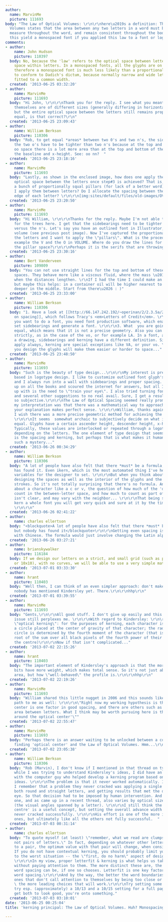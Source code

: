 ```yaml
---
author:
  name: MarvinMe
  picture: 111693
body: "The Law of Optical Volumes: \r\n\r\nhere\u2019s a definition: The Law of Optical
  Volumes states that the area between any two letters in a word must be of equal
  measure throughout the word, and remain consistent throughout the body of text.\r\n\r\nhttp://www.dailymotion.com/video/xhfj3j_scott-dadich-on-the-law-of-optical-volumes_creation#.UcjUv45ZHIp\r\n\r\nWouldn't
  this yield a monospaced font if you applied this law to a font or logotype? "
comments:
- author:
    name: John Hudson
    picture: 110397
  body: No, because the 'law' refers to the optical space between letters, not the
    space within letters. In a monospaced fonts, all the glyphs are on the same width,
    therefore a monospaced font is much less likely than a proportionally spaced font
    to conform to Dadich's dictum, because normally narrow and wide letters are procrusteanly
    fitted to a common width.
  created: '2013-06-25 03:32:20'
- author:
    name: MarvinMe
    picture: 111693
  body: "Hi John, \r\n\r\nThank you for the reply. I see what you meant that the letters
    themselves are of different sizes (generally differing in horizontal widths),
    but the entire optical space between the letters still remains proportionally
    equal, is that correct?\r\n"
  created: '2013-06-25 23:09:43'
- author:
    name: William Berkson
    picture: 110306
  body: "Rob, to get equal *areas* between two 0's and two n's, the sidebearings between
    the two o's have to be tighter than two n's because at the top and bottom of the
    oo space there is a lot more area than at the top and bottom of the nn space\u2014near
    the baseline and x-height. See: oo nn?  "
  created: '2013-06-25 23:18:16'
- author:
    name: MarvinMe
    picture: 111693
  body: "Lastly, as shown in the enclosed image, how does one apply the 'law' to the
    optical space between the letters once step#3 is achieved? That is, now I have
    a bunch of proportionally squal pillars (for lack of a better word) so how do
    I apply them between letters? Do I allocate the spacing between the farthest inside
    edge of each letter? \r\n\r\n[img:sites/default/files/old-images/OV_5119.gif]"
  created: '2013-06-25 23:20:50'
- author:
    name: MarvinMe
    picture: 111693
  body: "Hi William, \r\n\r\nThanks for the reply. Maybe I'm not able to see the forest
    for the trees here. I get that the sidebearings need to be tighter on the o's
    versus the n's. Let's say you have an outlined font in Illustrator, a single word:
    volume (see previous post image). Now I've captured the proportional area between
    the letters and I want to apply the \"pillars\". What is the procedure? Take for
    example the V and the O in VOLUME. Where do you draw the lines for allocating
    the pillar space?\r\n\r\nPerhaps it is the serifs that are throwing me off... "
  created: '2013-06-25 23:30:16'
- author:
    name: Bert Vanderveen
    picture: 109809
  body: "You can not use straight lines for the top and bottom of these interglyph
    spaces. They behave more like a viscous fluid, where the mass \u2018pulls in\u2019
    when the distances lengthen. \r\nIf I had the time I could make an illustration,
    but maybe this helps: in a container oil will be higher nearest to the walls and
    deeper in the middle. Start from there\u2026 : )"
  created: '2013-06-25 23:33:00'
- author:
    name: William Berkson
    picture: 110306
  body: "1. Have a look at [[http://66.147.242.192/~operinan/2/2.3.5a/2.3.5.01.spacing.htm|Briem
    on spacing]], which follows Tracy's <em>Letters of Credit</em>. \r\n\r\n2. If
    you want to do a font, you need font production software, which enables you to
    set sidebearings and generate a font. \r\n\r\n3. What  you are going for is *visually*
    equal, which means that it is not a precise geometry. Also you can't achieve it
    strictly, as in the case of the vo, or for example LA. In a font, as opposed to
    a drawing, sidebearings and kerning have a different definition. Sidebearings
    apply always, kerning are special exceptions like VA, or your vo. \r\n\r\n4. How
    you design the glyphs will make them easier or harder to space..."
  created: '2013-06-25 23:48:50'
- author:
    name: MarvinMe
    picture: 111693
  body: "Such is the beauty of type design...\r\n\r\nMy interest is predominantly
    based in logotype design. I like to customize outlined font glyph's in Illustrator
    and I always run into a wall with sidebearings and proper spacing.  I've read
    up on all the books and scoured the internet for answers, but all I seem to come
    up with is the need to \"train your eye\". I also tried turning fonts upside down
    and several other suggestions to no real avail. Sure, I get a result, but it is
    so subjective.\r\n\r\nThe Law of Optical Spacing seemed really promising because
    my interpretation was that there was a mathematical way to approach the issue.\r\n\r\nBert,
    your explanation makes perfect sense. \r\n\r\nWilliam, thanks again for your insights.
    I wish there was a more precise geometric method for achieving the desired result.
    \r\n\r\nIt seems  somewhat archaic to subjectively decide on what is visually
    equal. Glyphs have a certain ascender height, descender height, x-height, etc.
    Typically, these values are interlocked or repeated through a logotype or font
    depending on the letters. The one element of type design that seems the most \"artsy\"
    is the spacing and kerning, but perhaps that is what makes it human. It is still
    such a mystery..."
  created: '2013-06-26 00:34:29'
- author:
    name: William Berkson
    picture: 110306
  body: "A lot of people have also felt that there *must* be a formula, but nobody
    has found it. Even ikern, which is the most automated thing I've heard of, has
    variables for the designer to set. \r\n\r\nBut when you think about it, you're
    designing the spaces as well as the interior of the glyphs and the curves and
    strokes. So it's not totally surprising that there's no formula. And if you think
    about a character like a c or v, the question of how much of the 'open' part to
    count in the between-letter space, and how much to count as part of the letter
    isn't clear, and may vary with the neighbor... \r\n\r\nThat being said, if you
    kern a whole font you will get very quick and sure at it by the time you finish!
    \r\n\r\n"
  created: '2013-06-26 02:41:22'
- author:
    name: charles ellertson
  body: "<blockquote>A lot of people have also felt that there *must* be a formula,
    but nobody has found it</blockquote>\r\n\r\nGetting even spacing is much easier
    with Chinese. The formula would just involve changing the Latin alphabet..."
  created: '2013-06-26 03:27:21'
- author:
    name: brianskywalker
    picture: 116184
  body: If we design our letters on a strict, and small grid (such as perhaps an 8x8
    or 10x10), with no curves, we will be able to use a very simple mathematical formula.
  created: '2013-07-01 03:33:30'
- author:
    name: hrant
    picture: 110403
  body: "Well then, I can think of an even simpler approach: don't make type.  ;-)\r\n\r\nBTW,
    nobody has mentioned Kindersley yet. There.\r\n\r\nhhp\r\n"
  created: '2013-07-01 03:39:55'
- author:
    name: MarvinMe
    picture: 111693
  body: "Gents,\r\n\r\nAll good stuff. I don't give up easily and this unresolved
    issue still perplexes me. \r\n\r\nWith regard to Kindersley: \r\n\r\n\"Kindersley's
    \"optical kerning\": for the purposes of kerning, each character is replaced by
    a circle placed at the center of gravity of that character; the radius of the
    circle is determined by the fourth moment of the character (that is, the fourth
    root of the sum over all black pixels of the fourth power of their distance from
    the centre)\r\n\r\nNow if that isn't complicated..."
  created: '2013-07-02 22:15:26'
- author:
    name: hrant
    picture: 110403
  body: "The important element of Kindersley's approach is that the more outlying
    bits have more weight, which makes total sense. So it's not just about surface
    area, but how \"well-behaved\" the profile is.\r\n\r\nhhp\r\n"
  created: '2013-07-02 22:19:26'
- author:
    name: MarvinMe
    picture: 111693
  body: "William shared this little nugget in 2006 and this sounds like the right
    path to me as well: \r\n\r\n\"Right now my working hypothesis is that the optical
    center is one factor in good spacing, and there are others such as roughly equal
    area between letters. What I think may be worth pursuing here is the idea of 'designing
    around the optical center'\""
  created: '2013-07-02 22:55:47'
- author:
    name: MarvinMe
    picture: 111693
  body: "Perhaps there is an answer waiting to be unlocked between a combination of
    finding 'optical center' and the Law of Optical Volumes. Hmm...\r\n"
  created: '2013-07-02 23:05:38'
- author:
    name: William Berkson
    picture: 110306
  body: "Rob (Marvin), I don't know if I mentioned in that thread on typophile, but
    while I was trying to understand Kindersley's ideas, I did have an e-mail exchange
    with the computer guy who helped develop a kerning program based on Kindersley's
    ideas. \r\n\r\nThe problem is that it never worked automatically. In particular
    I remember that a problem they never cracked was applying a single formula to
    both round and straight letters, and getting results that met the demands of Kindersley's
    eye. So that decision had to be imposed by human intervention. And it is a key
    one, and as came up in a recent thread, also varies by optical size of the letters
    (the visual angles spanned by a letter). \r\n\r\nI still think the idea of 'optical
    centre' is a useful concept, but setting the overall advance width his theory
    never cracked successfully. \r\n\r\nHis effort is one of the more interesting
    ones, but ultimately like all the others not fully successful.  "
  created: '2013-07-03 00:31:14'
- author:
    name: charles ellertson
  body: "To quote myself (at least) \"remember, what we read are clumps of words,
    not pairs of letters.\" In fact, depending on whatever other letters lie next
    to a pair, the optimum value with that pair will change, when considered in context.
    If you do not have contextual kerning, you should probably limit your kerning
    to the worst situation -- the \"first, do no harm\" aspect of design & composition.
    \r\n\r\nIn my view, proper letterfit & kerning is what helps us take in word boundaries
    without paying attention to them. The more distinct these are, the tighter the
    word spacing can be, if one so chooses. Letterfit is one key factor in effective
    word spacing.\r\n\r\nAnd by the way, the better the word boundaries, that is,
    ones that don't call attention to themselves by being too close or too loose,
    \ the more leading choices that will work.\r\n\r\nTry setting some type. For text,
    try esp. (approximately) a 10/13 and a 10/15 setting for a full page. If you can
    get both to look good, you're onto something."
  created: '2013-07-03 03:10:01'
date: '2013-06-25 00:25:04'
title: 'kerning principal: The Law of Optical Volumes. Huh? Monospacing?'

---
```

